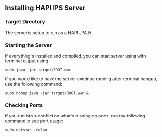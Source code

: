 ## Installing HAPI IPS Server

### Target Directory

The server is setup to run as a HAPI JPA H

### Starting the Server

If everything's installed and compiled, you can start server using with terminal output using 

`sudo java -jar target/ROOT.war`

If you would like to have the server continue running after terminal hangup, use the following command:

`sudo nohup java -jar target/ROOT.war &`

### Checking Ports 

If you run into a conflict on what's running on ports, run the following command to see port usage:

`sudo netstat -tulpn`

### 